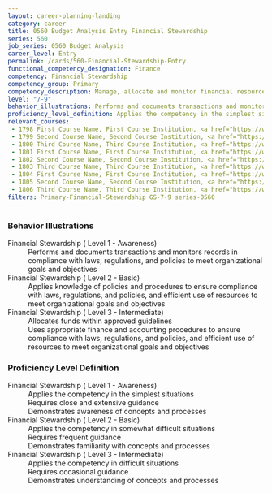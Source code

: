 ```yaml
---
layout: career-planning-landing
category: career
title: 0560 Budget Analysis Entry Financial Stewardship
series: 560
job_series: 0560 Budget Analysis
career_level: Entry
permalink: /cards/560-Financial-Stewardship-Entry
functional_competency_designation: Finance
competency: Financial Stewardship
competency_group: Primary
competency_description: Manage, allocate and monitor financial resources in compliance with laws, regulations, and policies, with sufficient transparency and appropriate internal controls to ensure these resources are efficIently applied to meet organizational goals and objectives, while considering the Federal Government's fiduciary duty to the Nation
level: "7-9"
behavior_illustrations: Performs and documents transactions and monitors records in compliance with laws, regulations, and policies to meet organizational goals and objectives ? Applies knowledge of policies and procedures to ensure compliance with laws, regulations, and policies, and efficient use of resources to meet organizational goals and objectives ? Allocates funds within approved guidelines ? Uses appropriate finance and accounting procedures to ensure compliance with laws, regulations, and policies, and efficient use of resources to meet organizational goals and objectives
proficiency_level_definition: Applies the competency in the simplest situations ? Requires close and extensive guidance ? Demonstrates awareness of concepts and processes ? Applies the competency in somewhat difficult situations ? Requires frequent guidance ? Demonstrates familiarity with concepts and processes ? Applies the competency in difficult situations ? Requires occasional guidance ? Demonstrates understanding of concepts and processes
relevant_courses: 
 - 1798 First Course Name, First Course Institution, <a href="https://www.cfo.gov">www.cfo.gov</a>
 - 1799 Second Course Name, Second Course Institution, <a href="https://www.cfo.gov">www.cfo.gov</a>
 - 1800 Third Course Name, Third Course Institution, <a href="https://www.cfo.gov">www.cfo.gov</a>
 - 1801 First Course Name, First Course Institution, <a href="https://www.cfo.gov">www.cfo.gov</a>
 - 1802 Second Course Name, Second Course Institution, <a href="https://www.cfo.gov">www.cfo.gov</a>
 - 1803 Third Course Name, Third Course Institution, <a href="https://www.cfo.gov">www.cfo.gov</a>
 - 1804 First Course Name, First Course Institution, <a href="https://www.cfo.gov">www.cfo.gov</a>
 - 1805 Second Course Name, Second Course Institution, <a href="https://www.cfo.gov">www.cfo.gov</a>
 - 1806 Third Course Name, Third Course Institution, <a href="https://www.cfo.gov">www.cfo.gov</a>
filters: Primary-Financial-Stewardship GS-7-9 series-0560
---
```


<div class="desktop:grid-col-6 margin-y-205">
  <div class="border-top-05 bg-white padding-2 shadow-5 height-full members-hover border-1px border-gray-30 border-top-orange radius-lg">
    <h3>Behavior Illustrations</h3>
    <dl class="text-base"><dt>Financial Stewardship ( Level 1 - Awareness)</dt><dd>Performs and documents transactions and monitors records in compliance with laws, regulations, and policies to meet organizational goals and objectives</dd><dt>Financial Stewardship ( Level 2 - Basic)</dt><dd>Applies knowledge of policies and procedures to ensure compliance with laws, regulations, and policies, and efficient use of resources to meet organizational goals and objectives</dd><dt>Financial Stewardship ( Level 3 - Intermediate)</dt><dd>Allocates funds within approved guidelines </dd><dd> Uses appropriate finance and accounting procedures to ensure compliance with laws, regulations, and policies, and efficient use of resources to meet organizational goals and objectives</dd></dl>
  </div>
</div>
<div class="desktop:grid-col-6 margin-y-205">
  <div class="border-top-05 bg-white padding-2 shadow-5 height-full members-hover border-1px border-gray-30 border-top-orange radius-lg">
    <h3>Proficiency Level Definition</h3>
    <dl class="text-base"><dt>Financial Stewardship ( Level 1 - Awareness)</dt><dd>Applies the competency in the simplest situations </dd><dd> Requires close and extensive guidance </dd><dd> Demonstrates awareness of concepts and processes</dd><dt>Financial Stewardship ( Level 2 - Basic)</dt><dd>Applies the competency in somewhat difficult situations </dd><dd> Requires frequent guidance </dd><dd> Demonstrates familiarity with concepts and processes</dd><dt>Financial Stewardship ( Level 3 - Intermediate)</dt><dd>Applies the competency in difficult situations </dd><dd> Requires occasional guidance </dd><dd> Demonstrates understanding of concepts and processes</dd></dl>
  </div>
</div>